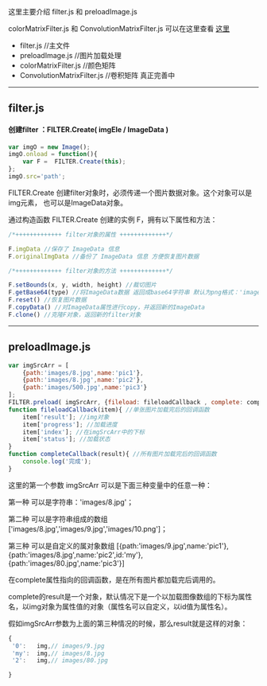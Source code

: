 
这里主要介绍 filter.js 和 preloadImage.js

colorMatrixFilter.js 和 ConvolutionMatrixFilter.js 可以在这里查看 [这里](http://www.indent.top/blog/tags/filter/)

 * filter.js //主文件
 * preloadImage.js //图片加载处理
 * colorMatrixFilter.js //颜色矩阵
 * ConvolutionMatrixFilter.js //卷积矩阵 真正完善中

---
## filter.js
#### 创建filter ：FILTER.Create( imgEle / ImageData )
``` javascript
var imgO = new Image();
imgO.onload = function(){
    var F =  FILTER.Create(this);
};
imgO.src='path';
```
FILTER.Create 创建filter对象时，必须传递一个图片数据对象。这个对象可以是img元素，  也可以是ImageData对象。

通过构造函数 FILTER.Create 创建的实例 F，拥有以下属性和方法：
``` javascript
/*+++++++++++++ filter对象的属性 +++++++++++++*/

F.imgData //保存了 ImageData 信息
F.originalImgData //备份了 ImageData 信息 方便恢复图片数据

/*+++++++++++++ filter对象的方法 +++++++++++++*/

F.setBounds(x, y, width, height) //裁切图片
F.getBase64(type) //将ImageData数据 返回成base64字符串 默认为png格式：'image/png'；返回字符串
F.reset() //恢复图片数据
F.copyData() //对ImageData属性进行copy，并返回新的ImageData
F.clone() //克隆F对象，返回新的filter对象
```

---
## preloadImage.js
``` javascript
var imgSrcArr = [
    {path:'images/8.jpg',name:'pic1'},
    {path:'images/8.jpg',name:'pic2'},
    {path:'images/500.jpg',name:'pic3'}
];
FILTER.preload( imgSrcArr, {fileload: fileloadCallback , complete: completeCallback} );
function fileloadCallback(item){ //单张图片加载完后的回调函数
    item['result']; //img对象
    item['progress']; //加载进度
    item['index']; //在imgSrcArr中的下标
    item['status']; //加载状态
}
function completeCallback(result){ //所有图片加载完后的回调函数
    console.log('完成');
}
```
这里的第一个参数 imgSrcArr 可以是下面三种变量中的任意一种：

第一种 可以是字符串：'images/8.jpg'；

第二种 可以是字符串组成的数组 ['images/8.jpg','images/9.jpg','images/10.png']；

第三种 可以是自定义的属对象数组 [{path:'images/9.jpg',name:'pic1'},{path:'images/8.jpg',name:'pic2',id:'my'},{path:'images/80.jpg',name:'pic3'}]

在complete属性指向的回调函数，是在所有图片都加载完后调用的。

complete的result是一个对象，默认情况下是一个以加载图像数组的下标为属性名，以img对象为属性值的对象（属性名可以自定义，以id值为属性名）。

假如imgSrcArr参数为上面的第三种情况的时候，那么result就是这样的对象：

``` javascript
{
 '0':	img,// images/9.jpg
 'my':	img,// images/8.jpg
 '2':	img,// images/80.jpg

}
```


